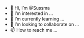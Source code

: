 - 👋 Hi, I’m @Sussma
- 👀 I’m interested in ...
- 🌱 I’m currently learning ...
- 💞️ I’m looking to collaborate on ...
- 📫 How to reach me ...

<!---
Sussma/Sussma is a ✨ special ✨ repository because its `README.md` (this file) appears on your GitHub profile.
You can click the Preview link to take a look at your changes.
--->

